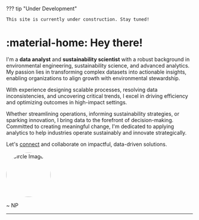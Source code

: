 ??? tip "Under Development"

    This site is currently under construction. Stay tuned!

# :material-home: Hey there!

I'm a **data analyst** and **sustainability scientist** with a robust background in
environmental engineering, sustainability science, and advanced analytics.
My passion lies in transforming complex datasets into actionable insights,
enabling organizations to align growth with environmental stewardship.

With experience designing scalable processes, resolving data
inconsistencies, and uncovering critical trends, I excel in driving efficiency
and optimizing outcomes in high-impact settings.

​Whether streamlining operations, informing sustainability strategies, or
sparking innovation, I bring data to the forefront of decision-making.
Committed to creating meaningful change, I'm dedicated to applying analytics
to help industries operate sustainably and innovate strategically.

Let's [connect](https://www.linkedin.com/in/noah-portman/) and collaborate on impactful, data-driven solutions.

<img src="https://media.licdn.com/dms/image/v2/D5603AQEGH_L2gfd04A/profile-displayphoto-shrink_800_800/profile-displayphoto-shrink_800_800/0/1729716600490?e=1752710400&v=beta&t=3xSZw-kIlbdoiBmDQBK9K7OKrtBaNgxJIB-yXNrI1oc" alt="Circle Image" style="width:120px; height:120px; border-radius:50%; object-fit:cover;">

~ NP

---
